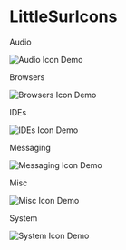 # LittleSurIcons

Audio

![Audio Icon Demo](https://raw.githubusercontent.com/akhilsukh01/LittleSurIcons/master/demo/Audio.png)


Browsers

![Browsers Icon Demo](https://raw.githubusercontent.com/akhilsukh01/LittleSurIcons/master/demo/Browsers.png)


IDEs

![IDEs Icon Demo](https://raw.githubusercontent.com/akhilsukh01/LittleSurIcons/master/demo/IDEs.png)

Messaging

![Messaging Icon Demo](https://raw.githubusercontent.com/akhilsukh01/LittleSurIcons/master/demo/Messaging.png)


Misc

![Misc Icon Demo](https://raw.githubusercontent.com/akhilsukh01/LittleSurIcons/master/demo/Misc.png)


System

![System Icon Demo](https://raw.githubusercontent.com/akhilsukh01/LittleSurIcons/master/demo/System.png)
